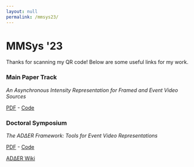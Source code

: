```yaml
---
layout: null
permalink: /mmsys23/
---
```



<!-- <head>
  <title>Stylish Δt</title>
  <style>
    @keyframes spin {
      0% { transform: rotateY(0); }
      100% { transform: rotateY(1turn); }
    }

    .spin-text {
      animation: spin 1s infinite;
      font-size: 48px;
      color: #007bff; /* blue color */
      font-weight: bold;
      font-family: Arial, sans-serif;
    }
  </style>
</head>
<body>
  <div class="spin-text">Δt</div>
  
</body> -->


# MMSys '23

Thanks for scanning my QR code! Below are some useful links for my work.


### Main Paper Track
*An Asynchronous Intensity Representation for Framed and Event Video Sources*

[PDF](https://drive.google.com/file/d/1e8cySf7yaqAN3UKKFkdwZnLk8cDbfyVD/view?usp=sharing) - [Code](https://github.com/ac-freeman/adder-codec-rs)


### Doctoral Symposium
*The ADΔER Framework: Tools for Event Video Representations*

[PDF](https://drive.google.com/file/d/1g414ntLWTZ4_bsmmE_EvRtgtPOhGqqcF/view?usp=share_link) - [Code](https://github.com/ac-freeman/adder-codec-rs)

[ADΔER Wiki](https://github.com/ac-freeman/adder-codec-rs/wiki)
